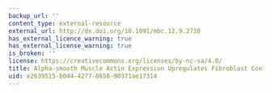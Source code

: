 ```yaml
---
backup_url: ''
content_type: external-resource
external_url: http://dx.doi.org/10.1091/mbc.12.9.2730
has_external_licence_warning: true
has_external_license_warning: true
is_broken: ''
license: https://creativecommons.org/licenses/by-nc-sa/4.0/
title: Alpha-smooth Muscle Actin Expression Upregulates Fibroblast Contractile Activity
uid: e2639515-b044-4277-8658-90371ae17314
---
```

